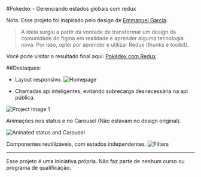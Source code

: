 #Pokedex - Gerenciando estados globais com redux

Nota: Esse projeto foi inspirado pelo design de [Emmanuel García](https://www.figma.com/community/file/893705420616737018?preview=fullscreen).

> A ideia surgiu a partir da vontade de transformar um design da comunidade do figma em realidade e aprender alguma tecnologia nova. Por isso, optei por aprender e utilizar Redux (thunks e toolkit).

Você pode visitar o resultado final aqui: [Pokédex com Redux](https://serene-wright-e2f86e.netlify.app/)

##Destaques:

- Layout responsivo.
![Homepage](https://i.imgur.com/Yet7uHB.png)


- Chamadas api inteligentes, evitando sobrecarga desnecessária na api pública.


![Project Image 1](https://i.imgur.com/4kIuFZM.png)


Animações nos status e no Carousel (Não estavam no design original).

![Aninated status and Carousel](https://i.imgur.com/slshQ1S.png)


Componentes reutilizáveis, com estados independentes.
![Filters](https://i.imgur.com/tBHAA3b.png)

-----

Esse projeto é uma iniciativa própria. Não faz parte de nenhum curso ou programa de qualificação.

